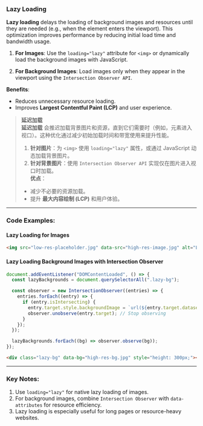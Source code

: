 ### Lazy Loading  

**Lazy loading** delays the loading of background images and resources until they are needed (e.g., when the element enters the viewport). This optimization improves performance by reducing initial load time and bandwidth usage.  

1. **For Images**: Use the `loading="lazy"` attribute for `<img>` or dynamically load the background images with JavaScript.  

2. **For Background Images**: Load images only when they appear in the viewport using the `Intersection Observer API`.  

**Benefits**:  
- Reduces unnecessary resource loading.  
- Improves **Largest Contentful Paint (LCP)** and user experience.  

> **延迟加载**  
> **延迟加载** 会推迟加载背景图片和资源，直到它们需要时（例如，元素进入视口）。这种优化通过减少初始加载时间和带宽使用来提升性能。  
> 1. **针对图片**：为 `<img>` 使用 `loading="lazy"` 属性，或通过 JavaScript 动态加载背景图片。  
> 2. **针对背景图片**：使用 `Intersection Observer API` 实现仅在图片进入视口时加载。  
> **优点**：  
> - 减少不必要的资源加载。  
> - 提升 **最大内容绘制 (LCP)** 和用户体验。  

---

### Code Examples:

#### **Lazy Loading for Images**
```html
<img src="low-res-placeholder.jpg" data-src="high-res-image.jpg" alt="Lazy Image" loading="lazy">
```

#### **Lazy Loading Background Images with Intersection Observer**
```javascript
document.addEventListener("DOMContentLoaded", () => {
  const lazyBackgrounds = document.querySelectorAll(".lazy-bg");

  const observer = new IntersectionObserver((entries) => {
    entries.forEach((entry) => {
      if (entry.isIntersecting) {
        entry.target.style.backgroundImage = `url(${entry.target.dataset.bg})`; // Load background image
        observer.unobserve(entry.target); // Stop observing
      }
    });
  });

  lazyBackgrounds.forEach((bg) => observer.observe(bg));
});
```

```html
<div class="lazy-bg" data-bg="high-res-bg.jpg" style="height: 300px;"></div>
```

---

### Key Notes:  
1. Use `loading="lazy"` for native lazy loading of images.  
2. For background images, combine `Intersection Observer` with `data-attributes` for resource efficiency.  
3. Lazy loading is especially useful for long pages or resource-heavy websites.